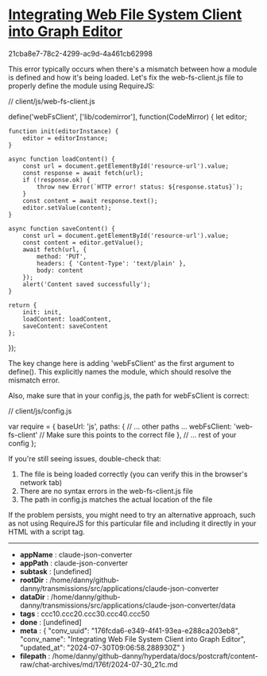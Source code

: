 # [Integrating Web File System Client into Graph Editor](https://claude.ai/chat/176fcda6-e349-4f41-93ea-e288ca203eb8)

21cba8e7-78c2-4299-ac9d-4a461cb62998

 This error typically occurs when there's a mismatch between how a module is defined and how it's being loaded. Let's fix the web-fs-client.js file to properly define the module using RequireJS:

// client/js/web-fs-client.js

define('webFsClient', ['lib/codemirror'], function(CodeMirror) {
    let editor;

    function init(editorInstance) {
        editor = editorInstance;
    }

    async function loadContent() {
        const url = document.getElementById('resource-url').value;
        const response = await fetch(url);
        if (!response.ok) {
            throw new Error(`HTTP error! status: ${response.status}`);
        }
        const content = await response.text();
        editor.setValue(content);
    }

    async function saveContent() {
        const url = document.getElementById('resource-url').value;
        const content = editor.getValue();
        await fetch(url, {
            method: 'PUT',
            headers: { 'Content-Type': 'text/plain' },
            body: content
        });
        alert('Content saved successfully');
    }

    return {
        init: init,
        loadContent: loadContent,
        saveContent: saveContent
    };
});

The key change here is adding 'webFsClient' as the first argument to define(). This explicitly names the module, which should resolve the mismatch error.

Also, make sure that in your config.js, the path for webFsClient is correct:

// client/js/config.js

var require = {
    baseUrl: 'js',
    paths: {
        // ... other paths ...
        webFsClient: 'web-fs-client' // Make sure this points to the correct file
    },
    // ... rest of your config
};

If you're still seeing issues, double-check that:
1. The file is being loaded correctly (you can verify this in the browser's network tab)
2. There are no syntax errors in the web-fs-client.js file
3. The path in config.js matches the actual location of the file

If the problem persists, you might need to try an alternative approach, such as not using RequireJS for this particular file and including it directly in your HTML with a script tag.

---

* **appName** : claude-json-converter
* **appPath** : claude-json-converter
* **subtask** : [undefined]
* **rootDir** : /home/danny/github-danny/transmissions/src/applications/claude-json-converter
* **dataDir** : /home/danny/github-danny/transmissions/src/applications/claude-json-converter/data
* **tags** : ccc10.ccc20.ccc30.ccc40.ccc50
* **done** : [undefined]
* **meta** : {
  "conv_uuid": "176fcda6-e349-4f41-93ea-e288ca203eb8",
  "conv_name": "Integrating Web File System Client into Graph Editor",
  "updated_at": "2024-07-30T09:06:58.288930Z"
}
* **filepath** : /home/danny/github-danny/hyperdata/docs/postcraft/content-raw/chat-archives/md/176f/2024-07-30_21c.md